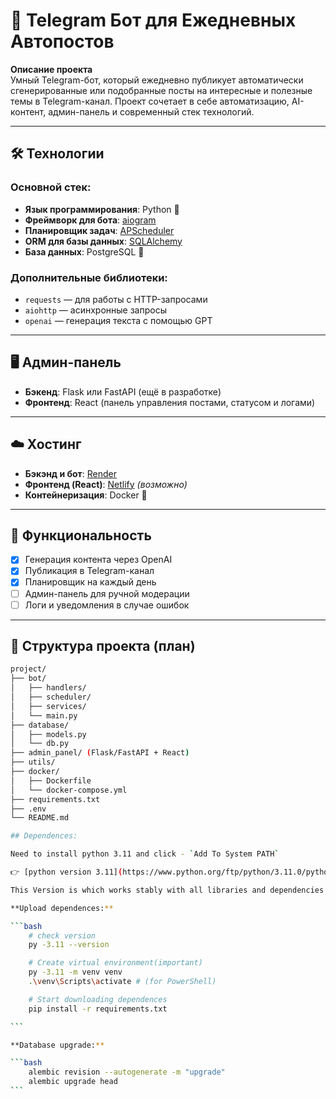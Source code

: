# 🤖 Telegram Бот для Ежедневных Автопостов

**Описание проекта**  
Умный Telegram-бот, который ежедневно публикует автоматически сгенерированные или подобранные посты на интересные и полезные темы в Telegram-канал. Проект сочетает в себе автоматизацию, AI-контент, админ-панель и современный стек технологий.

---

## 🛠 Технологии

### Основной стек:

- **Язык программирования**: Python 🐍
- **Фреймворк для бота**: [aiogram](https://docs.aiogram.dev/en/latest/)
- **Планировщик задач**: [APScheduler](https://apscheduler.readthedocs.io/en/latest/)
- **ORM для базы данных**: [SQLAlchemy](https://www.sqlalchemy.org/)
- **База данных**: PostgreSQL 🐘

### Дополнительные библиотеки:

- `requests` — для работы с HTTP-запросами
- `aiohttp` — асинхронные запросы
- `openai` — генерация текста с помощью GPT

---

## 🖥 Админ-панель

- **Бэкенд**: Flask или FastAPI (ещё в разработке)
- **Фронтенд**: React (панель управления постами, статусом и логами)

---

## ☁️ Хостинг

- **Бэкэнд и бот**: [Render](https://render.com/)
- **Фронтенд (React)**: [Netlify](https://www.netlify.com/) _(возможно)_
- **Контейнеризация**: Docker 🐳

---

## 📅 Функциональность

- [x] Генерация контента через OpenAI
- [x] Публикация в Telegram-канал
- [x] Планировщик на каждый день
- [ ] Админ-панель для ручной модерации
- [ ] Логи и уведомления в случае ошибок

---

## 🚧 Структура проекта (план)

````bash
project/
├── bot/
│   ├── handlers/
│   ├── scheduler/
│   ├── services/
│   └── main.py
├── database/
│   ├── models.py
│   └── db.py
├── admin_panel/ (Flask/FastAPI + React)
├── utils/
├── docker/
│   ├── Dockerfile
│   └── docker-compose.yml
├── requirements.txt
├── .env
└── README.md

## Dependences:

Need to install python 3.11 and click - `Add To System PATH`

👉 [python version 3.11](https://www.python.org/ftp/python/3.11.0/python-3.11.0-amd64.exe)

This Version is which works stably with all libraries and dependencies

**Upload dependences:**

```bash
    # check version
    py -3.11 --version

    # Create virtual environment(important)
    py -3.11 -m venv venv
    .\venv\Scripts\activate # (for PowerShell)

    # Start downloading dependences
    pip install -r requirements.txt

```

**Database upgrade:**

```bash
    alembic revision --autogenerate -m "upgrade"
    alembic upgrade head
```
````
